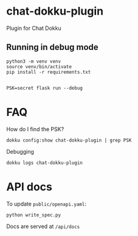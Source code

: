 # chat-dokku-plugin
Plugin for Chat Dokku

## Running in debug mode

    python3 -m venv venv
    source venv/bin/activate
    pip install -r requirements.txt


    PSK=secret flask run --debug

# FAQ

How do I find the PSK?

    dokku config:show chat-dokku-plugin | grep PSK

Debugging

    dokku logs chat-dokku-plugin

# API docs

To update `public/openapi.yaml`:

    python write_spec.py

Docs are served at `/api/docs`